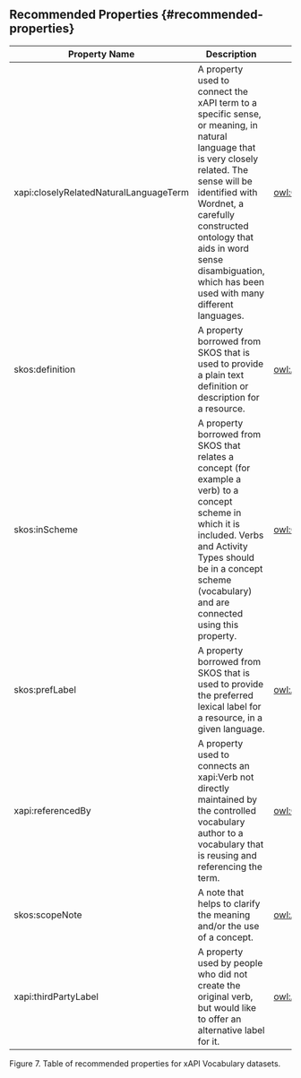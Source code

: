 ## Recommended Properties {#recommended-properties}

| **Property Name** | **Description** | **rdf:type** | **rdfs:subPropertyOf** | **rdfs:domain** | **rdfs:range** |
| --- | --- | --- | --- | --- | --- |
| xapi:closelyRelatedNaturalLanguageTerm | A property used to connect the xAPI term to a specific sense, or meaning, in natural language that is very closely related. The sense will be identified with Wordnet, a carefully constructed ontology that aids in word sense disambiguation, which has been used with many different languages. | [owl:ObjectProperty](http://www.w3.org/2002/07/owl#ObjectProperty) | [skos:relatedMatch](http://www.w3.org/2004/02/skos/core#relatedMatch) | skos:Concept | [wordnet:Synset](http://wordnet-rdf.princeton.edu/ontology#Synset) |
| skos:definition | A property borrowed from SKOS that is used to provide a plain text definition or description for a resource. | [owl:AnnotationProperty](http://www.w3.org/2002/07/owl#AnnotationProperty) | [skos:note](http://www.w3.org/2004/02/skos/core#note) |  |  |
| skos:inScheme | A property borrowed from SKOS that relates a concept (for example a verb) to a concept scheme in which it is included. Verbs and Activity Types should be in a concept scheme (vocabulary) and are connected using this property. | [owl:ObjectProperty](http://www.w3.org/2002/07/owl#ObjectProperty) |  |  | [skos:ConceptScheme](http://www.w3.org/2004/02/skos/core#ConceptScheme) |
| skos:prefLabel | A property borrowed from SKOS that is used to provide the preferred lexical label for a resource, in a given language. | [owl:AnnotationProperty](http://www.w3.org/2002/07/owl#AnnotationProperty) | [rdfs:label](http://www.w3.org/2000/01/rdf-schema#label) |  |  |
| xapi:referencedBy | A property used to connects an xapi:Verb not directly maintained by the controlled vocabulary author to a vocabulary that is reusing and referencing the term. | [owl:ObjectProperty](http://www.w3.org/2002/07/owl#ObjectProperty) | [skos:inScheme](http://www.w3.org/2004/02/skos/core#inScheme) |  | [skos:ConceptScheme](http://www.w3.org/2004/02/skos/core#ConceptScheme) |
| skos:scopeNote | A note that helps to clarify the meaning and/or the use of a concept. | [owl:AnnotationProperty](http://www.w3.org/2002/07/owl#AnnotationProperty) | [skos:note](http://www.w3.org/2004/02/skos/core#note) |  |  |
| xapi:thirdPartyLabel | A property used by people who did not create the original verb, but would like to offer an alternative label for it. | [owl:AnnotationProperty](http://www.w3.org/2002/07/owl#AnnotationProperty) | [skos:altLabel](http://www.w3.org/2004/02/skos/core#altLabel) |  | Inherited from skos:altLabel |

Figure 7\. Table of recommended properties for xAPI Vocabulary datasets.